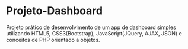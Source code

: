 # Projeto-Dashboard

Projeto prático de desenvolvimento de um app de dashboard simples utilizando HTML5, CSS3(Bootstrap), JavaScript(JQuery, AJAX, JSON) e conceitos de PHP orientado a objetos. 